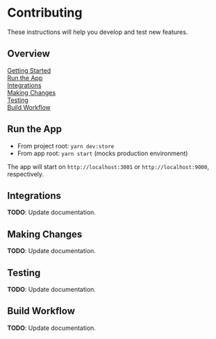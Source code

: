# Contributing

These instructions will help you develop and test new features.

## Overview

[Getting Started](../../../docs/CONTRIBUTING.md)  
[Run the App](#run-the-app)  
[Integrations](#integrations)  
[Making Changes](#making-changes)  
[Testing](#testing)  
[Build Workflow](#build-workflow)

## Run the App

- From project root: `yarn dev:store`
- From app root: `yarn start` (mocks production environment)

The app will start on `http://localhost:3001` or `http://localhost:9000`,
respectively.

## Integrations

**TODO**: Update documentation.

## Making Changes

**TODO**: Update documentation.

## Testing

**TODO**: Update documentation.

## Build Workflow

**TODO**: Update documentation.
